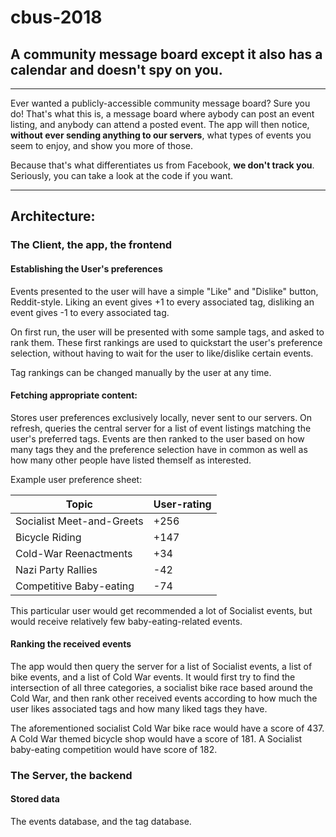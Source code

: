 # cbus-2018


## A community message board except it also has a calendar and doesn't spy on you.

---

Ever wanted a publicly-accessible community message board?
Sure you do!
That's what this is, a message board where aybody can post an event listing, and anybody can attend a posted event.
The app will then notice, **without ever sending anything to our servers**, what types of events you seem to enjoy, and show you more of those.

Because that's what differentiates us from Facebook, **we don't track you**.
Seriously, you can take a look at the code if you want.

---

## Architecture:

### The Client, the app, the frontend

#### Establishing the User's preferences

Events presented to the user will have a simple "Like" and "Dislike" button, Reddit-style.
Liking an event gives +1 to every associated tag, disliking an event gives -1 to every associated tag.

On first run, the user will be presented with some sample tags, and asked to rank them.
These first rankings are used to quickstart the user's preference selection, without having to wait for the user to like/dislike certain events.

Tag rankings can be changed manually by the user at any time.

#### Fetching appropriate content:

Stores user preferences exclusively locally, never sent to our servers.
On refresh, queries the central server for a list of event listings matching the user's preferred tags.
Events are then ranked to the user based on how many tags they and the preference selection have in common as well as how many other people have listed themself as interested.

Example user preference sheet:

Topic | User-rating
--- | ---
Socialist Meet-and-Greets | +256
Bicycle Riding | +147
Cold-War Reenactments | +34
Nazi Party Rallies | -42
Competitive Baby-eating | -74

This particular user would get recommended a lot of Socialist events, but would receive relatively few baby-eating-related events.

#### Ranking the received events

The app would then query the server for a list of Socialist events, a list of bike events, and a list of Cold War events.
It would first try to find the intersection of all three categories, a socialist bike race based around the Cold War, and then rank other received events according to how much the user likes associated tags and how many liked tags they have.

The aforementioned socialist Cold War bike race would have a score of 437.
A Cold War themed bicycle shop would have a score of 181.
A Socialist baby-eating competition would have score of 182.

### The Server, the backend

#### Stored data

The events database, and the tag database.
